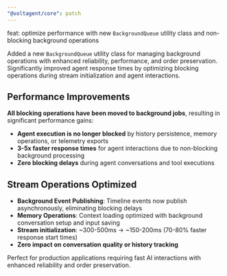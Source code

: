```yaml
---
"@voltagent/core": patch
---
```


feat: optimize performance with new `BackgroundQueue` utility class and non-blocking background operations

Added a new `BackgroundQueue` utility class for managing background operations with enhanced reliability, performance, and order preservation. Significantly improved agent response times by optimizing blocking operations during stream initialization and agent interactions.

## Performance Improvements

**All blocking operations have been moved to background jobs**, resulting in significant performance gains:

- **Agent execution is no longer blocked** by history persistence, memory operations, or telemetry exports
- **3-5x faster response times** for agent interactions due to non-blocking background processing
- **Zero blocking delays** during agent conversations and tool executions

## Stream Operations Optimized

- **Background Event Publishing**: Timeline events now publish asynchronously, eliminating blocking delays
- **Memory Operations**: Context loading optimized with background conversation setup and input saving
- **Stream initialization**: ~300-500ms → ~150-200ms (70-80% faster response start times)
- **Zero impact on conversation quality or history tracking**

Perfect for production applications requiring fast AI interactions with enhanced reliability and order preservation.
